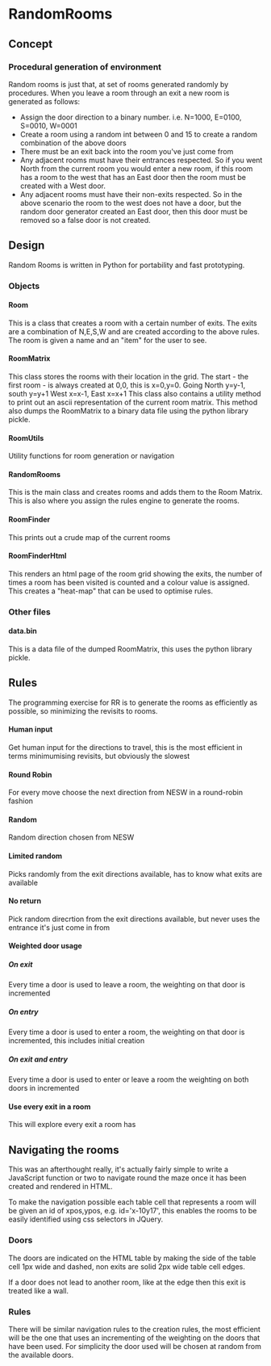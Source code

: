 # RandomRooms

## Concept
### Procedural generation of environment
Random rooms is just that, at set of rooms generated randomly by procedures.
When you leave a room through an exit a new room is generated as follows:

* Assign the door direction to a binary number. i.e. N=1000, E=0100, S=0010, W=0001
* Create a room using a random int between 0 and 15 to create a random combination of the above doors
* There must be an exit back into the room you've just come from
* Any adjacent rooms must have their entrances respected. So if you went North from the current room you would enter a new room, if this room has a room to the west that has an East door then the room must be created with a West door.
* Any adjacent rooms must have their non-exits respected. So in the above scenario the room to the west does not have a door, but the random door generator created an East door, then this door must be removed so a false door is not created.

## Design
Random Rooms is written in Python for portability and fast prototyping.

### Objects

#### Room
This is a class that creates a room with a certain number of exits.
The exits are a combination of N,E,S,W and are created according to the above rules.
The room is given a name and an "item" for the user to see.

#### RoomMatrix
This class stores the rooms with their location in the grid. The start - the first room - is always created at 0,0, this is x=0,y=0.
Going North y=y-1, south y=y+1
West x=x-1, East x=x+1
This class also contains a utility method to print out an ascii representation of the current room matrix.
This method also dumps the RoomMatrix to a binary data file using the python library pickle.

#### RoomUtils
Utility functions for room generation or navigation

#### RandomRooms
This is the main class and creates rooms and adds them to the Room Matrix. This is also where you assign the rules engine to generate the rooms.

#### RoomFinder
This prints out a crude map of the current rooms

#### RoomFinderHtml
This renders an html page of the room grid showing the exits, the number of times a room has been visited is counted and a colour value is assigned. This creates a "heat-map" that can be used to optimise rules.

### Other files

#### data.bin
This is a data file of the dumped RoomMatrix, this uses the python library pickle.

## Rules
The programming exercise for RR is to generate the rooms as efficiently as possible, so minimizing the revisits to rooms.
#### Human input
Get human input for the directions to travel, this is the most efficient in terms minimumising revisits, but obviously the slowest
#### Round Robin
For every move choose the next direction from NESW in a round-robin fashion
#### Random
Random direction chosen from NESW
#### Limited random
Picks randomly from the exit directions available, has to know what exits are available
#### No return
Pick random direcrtion from the exit directions available, but never uses the entrance it's just come in from
#### Weighted door usage
##### On exit
Every time a door is used to leave a room, the weighting on that door is incremented
##### On entry
Every time a door is used to enter a room, the weighting on that door is incremented, this includes initial creation
##### On exit and entry
Every time a door is used to enter or leave a room the weighting on both doors in incremented
#### Use every exit in a room
This will explore every exit a room has

## Navigating the rooms

This was an afterthought really, it's actually fairly simple to write a JavaScript function or two to navigate round the maze once it has been created and rendered in HTML.

To make the navigation possible each table cell that represents a room will be given an id of xpos,ypos, e.g. id='x-10y17', this enables the rooms to be easily identified using css selectors in JQuery. 

### Doors
The doors are indicated on the HTML table by making the side of the table cell 1px wide and dashed, non exits are solid 2px wide table cell edges.

If a door does not lead to another room, like at the edge then this exit is treated like a wall.

### Rules
There will be similar navigation rules to the creation rules, the most efficient will be the one that uses an incrementing of the weighting on the doors that have been used.
For simplicity the door used will be chosen at random from the available doors.